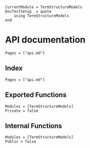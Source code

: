 ```@meta
CurrentModule = TermStructureModels
DocTestSetup  = quote
    using TermStructureModels
end
```

# API documentation

```@contents
Pages = ["api.md"]
```

## Index

```@index
Pages = ["api.md"]
```

## Exported Functions

```@autodocs
Modules = [TermStructureModels]
Private = false
```

## Internal Functions

```@autodocs
Modules = [TermStructureModels]
Public = false
```
